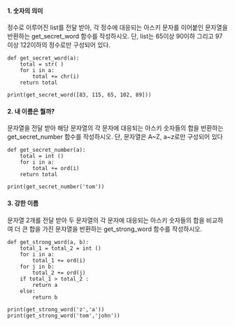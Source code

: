 #### 1. 숫자의 의미

정수로 이루어진 list를 전달 받아, 각 정수에 대응되는 아스키 문자를 이어붙인 문자열을 반환하는 get_secret_word 함수를 작성하시오. 단, list는 65이상 90이하 그리고 97이상 122이하의 정수로만 구성되어 있다.

```\
def get_secret_word(a):
    total = str( )
    for i in a:
        total += chr(i)
    return total
    
print(get_secret_word([83, 115, 65, 102, 89]))
```



#### 2. 내 이름은 뭘까?

문자열을 전달 받아 해당 문자열의 각 문자에 대응되는 아스키 숫자들의 합을 반환하는 get_secret_number 함수를 작성하시오. 단, 문자열은 A~Z, a~z로만 구성되어 있다



```
def get_secret_number(a):
    total = int ()
    for i in a:
        total += ord(i)
    return total

print(get_secret_number('tom'))
```





#### 3. 강한 이름

문자열 2개를 전달 받아 두 문자열의 각 문자에 대응되는 아스키 숫자들의 합을 비교하 여 더 큰 합을 가진 문자열을 반환하는 get_strong_word 함수를 작성하시오.

```
def get_strong_word(a, b):
    total_1 = total_2 = int ()
    for i in a:
        total_1 += ord(i)   
    for j in b:
        total_2 += ord(j)
    if total_1 > total_2 :
        return a
    else: 
        return b

print(get_strong_word('z','a'))
print(get_strong_word('tom','john'))
```

